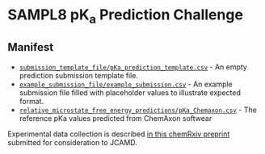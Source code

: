 # SAMPL8 pK<sub>a</sub> Prediction Challenge


## Manifest
- [`submission_template_file/pKa_prediction_template.csv`](submission_template_file/pKa_prediction_template.csv) - An empty prediction submission template file.
- [`example_submission_file/example_submission.csv`](example_submission_file/example_submission.csv) - An example submission file filled with placeholder values to illustrate expected format.
- [`relative_microstate_free_energy_predictions/pKa_Chemaxon.csv`](relative_microstate_free_energy_predictions/pKa_Chemaxon.csv) - The reference pKa values predicted from ChemAxon softwear 

Experimental data collection is described [in this chemRxiv preprint](10.33774/chemrxiv-2021-8gd90) submitted for consideration to JCAMD.
